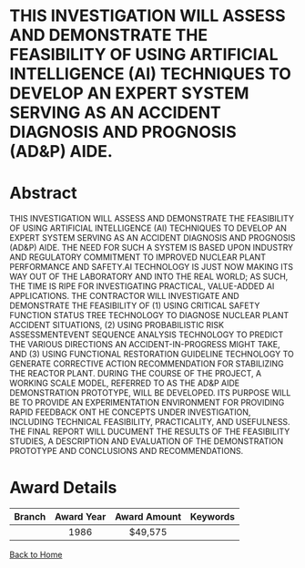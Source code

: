 
THIS INVESTIGATION WILL ASSESS AND DEMONSTRATE THE FEASIBILITY OF USING ARTIFICIAL INTELLIGENCE (AI) TECHNIQUES TO DEVELOP AN EXPERT SYSTEM SERVING AS AN ACCIDENT DIAGNOSIS AND PROGNOSIS (AD&amp;P) AIDE.
===========================================================================================================================================================================================================

# Abstract


THIS INVESTIGATION WILL ASSESS AND DEMONSTRATE THE FEASIBILITY OF USING ARTIFICIAL INTELLIGENCE (AI) TECHNIQUES TO DEVELOP AN EXPERT SYSTEM SERVING AS AN ACCIDENT DIAGNOSIS AND PROGNOSIS (AD&P) AIDE. THE NEED FOR SUCH A SYSTEM IS BASED UPON INDUSTRY AND REGULATORY COMMITMENT TO IMPROVED NUCLEAR PLANT PERFORMANCE AND SAFETY.AI TECHNOLOGY IS JUST NOW MAKING ITS WAY OUT OF THE LABORATORY AND INTO THE REAL WORLD; AS SUCH, THE TIME IS RIPE FOR INVESTIGATING PRACTICAL, VALUE-ADDED AI APPLICATIONS. THE CONTRACTOR WILL INVESTIGATE AND DEMONSTRATE THE FEASIBILITY OF (1) USING CRITICAL SAFETY FUNCTION STATUS TREE TECHNOLOGY TO DIAGNOSE NUCLEAR PLANT ACCIDENT SITUATIONS, (2) USING PROBABILISTIC RISK ASSESSMENTEVENT SEQUENCE ANALYSIS TECHNOLOGY TO PREDICT THE VARIOUS DIRECTIONS AN ACCIDENT-IN-PROGRESS MIGHT TAKE, AND (3) USING FUNCTIONAL RESTORATION GUIDELINE TECHNOLOGY TO GENERATE CORRECTIVE ACTION RECOMMENDATION FOR STABILIZING THE REACTOR PLANT. DURING THE COURSE OF THE PROJECT, A WORKING SCALE MODEL, REFERRED TO AS THE AD&P AIDE DEMONSTRATION PROTOTYPE, WILL BE DEVELOPED. ITS PURPOSE WILL BE TO PROVIDE AN EXPERIMENTATION ENVIRONMENT FOR PROVIDING RAPID FEEDBACK ONT HE CONCEPTS UNDER INVESTIGATION, INCLUDING TECHNICAL FEASIBILITY, PRACTICALITY, AND USEFULNESS. THE FINAL REPORT WILL DUCUMENT THE RESULTS OF THE FEASIBILITY STUDIES, A DESCRIPTION AND EVALUATION OF THE DEMONSTRATION PROTOTYPE AND CONCLUSIONS AND RECOMMENDATIONS.  

# Award Details

|Branch|Award Year|Award Amount|Keywords|
| :---: | :---: | :---: | :---: |
||1986|$49,575||
  
  


[Back to Home](https://github.com/chrischow/dod_sbir_awards#851)